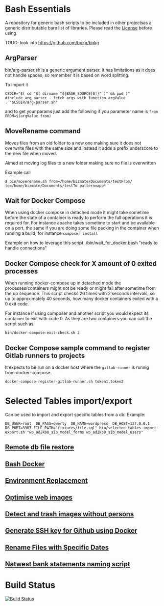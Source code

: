 # Bash Essentials
A repository for generic bash scripts to be included in other projectsas a generic distributable bare list of libraries.
Please read the [License](./LICENSE.md) before using.

TODO: look into https://github.com/bpkg/bpkg

## ArgParser
bin/arg-parser.sh is a generic argument parser. It has limitations as
it does not handle spaces, so remember it is based on word splitting.

To import it

```
CSDIR="$( cd "$( dirname "${BASH_SOURCE[0]}" )" && pwd )"
#include arg parser - fetch args with function argValue
. "$CSDIR/arg-parser.sh"
```

and to get your params just add the following if you parameter name is `from`
`FROM=$(argValue from)`

## MoveRename command

Moves files from an old folder to a new one making sure it does not
overwrite files with the same size and instead it adds a prefix
underscore to the new file when moved.

Aimed at moving log files to a new folder making sure no file is
overwritten

Example call

```
$ bin/moverename.sh from=/home/bizmate/Documents/testFrom/ to=/home/bizmate/Documents/testTo pattern=app*
```

## Wait for Docker Compose

When using docker compose in detached mode it might take sometime before
the state of a container is ready to perform the full operations it is
required for. For instance apache takes sometime to start and be
available on a port, the same if you are doing some file packing in the
container when running a build, for instance `composer install`

Example on how to leverage this script
./bin/wait_for_docker.bash "ready to handle connections"

## Docker Compose check for X amount of 0 exited processes
When running docker-compose up in detached mode the processes/containers might not be ready or might fail after sometime
from the up sequence. 
This script checks 20 times with 2 seconds intervals, so up to approximately 40 seconds, how many docker containers 
exited with a 0 exit code.
 
For instance if using composer and another script you would expect its container to exit 
with code 0. As they are two containers you can call the script such as

`bin/docker-compose-exit-check.sh 2`

## Docker Compose sample command to register Gitlab runners to projects

It expects to be run on a docker host where the `gitlab-runner` is runnig from docker-compose.

`docker-compose-register-gitlab-runner.sh token1,token2`

# Selected Tables import/export
Can be used to import and export specific tables from a db. Example:

```
DB_USER=root  DB_PASS=qwerty  DB_NAME=wordpress  DB_HOST=127.0.0.1 DB_PORT=3307 FILE_PATH="fixtures/file.sql" bin/selected-tables-import-export.sh "wp_ad2kb8_sib_model_forms wp_ad2kb8_sib_model_users"
```


## [Remote db file restore](/docs/REMOTE_DB_FILE_RESTORE.md)
## [Bash Docker](/docs/BASH_DOCKER.md)
## [Environment Replacement](/docs/ENV_REPLACE.md)
## [Optimise web images](/docs/OPTIMISE_FOR_WEB.md)
## [Detect and trash images without persons](/docs/DARKNET_DETECT_AND_TRASH.md)
## [Generate SSH key for Github using Docker](/docs/SSH_KEYGEN_GITHUB_DOCKER.md)
## [Rename Files with Specific Dates](/docs/FILE_WITH_DATES_RENAME.md)
## [Natwest bank statements naming script](/docs/NATWEST_STATEMENT_RENAME.md)

# Build Status

[![Build Status](https://travis-ci.com/bizmate/bash-essentials.svg?branch=master)](https://travis-ci.com/bizmate/bash-essentials)
